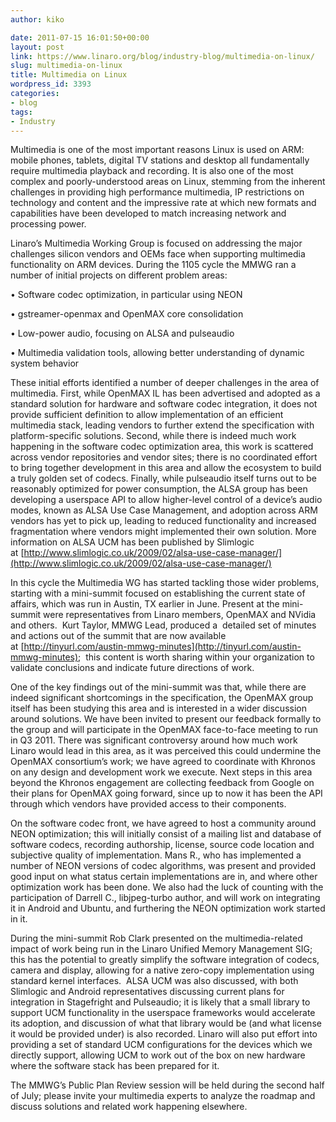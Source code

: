 ```yaml
---
author: kiko

date: 2011-07-15 16:01:50+00:00
layout: post
link: https://www.linaro.org/blog/industry-blog/multimedia-on-linux/
slug: multimedia-on-linux
title: Multimedia on Linux
wordpress_id: 3393
categories:
- blog
tags:
- Industry
---
```


Multimedia is one of the most important reasons Linux is used on ARM: mobile phones, tablets, digital TV stations and desktop all fundamentally require multimedia playback and recording. It is also one of the most complex and poorly-understood areas on Linux, stemming from the inherent challenges in providing high performance multimedia, IP restrictions on technology and content and the impressive rate at which new formats and capabilities have been developed to match increasing network and processing power.

Linaro’s Multimedia Working Group is focused on addressing the major challenges silicon vendors and OEMs face when supporting multimedia functionality on ARM devices. During the 1105 cycle the MMWG ran a number of initial projects on different problem areas:

• Software codec optimization, in particular using NEON

• gstreamer-openmax and OpenMAX core consolidation

• Low-power audio, focusing on ALSA and pulseaudio

• Multimedia validation tools, allowing better understanding of dynamic system behavior

These initial efforts identified a number of deeper challenges in the area of multimedia. First, while OpenMAX IL has been advertised and adopted as a standard solution for hardware and software codec integration, it does not provide sufficient definition to allow implementation of an efficient multimedia stack, leading vendors to further extend the specification with platform-specific solutions. Second, while there is indeed much work
happening in the software codec optimization area, this work is scattered across vendor repositories and vendor sites; there is no coordinated effort to bring together development in this area and allow the ecosystem to build a truly golden set of codecs. Finally, while pulseaudio itself turns out to be reasonably optimized for power consumption, the ALSA group has been developing a userspace API to allow higher-level control of a device’s audio modes, known as ALSA Use Case Management, and adoption across ARM vendors has yet to pick up, leading to reduced functionality and increased fragmentation where vendors might implemented their own solution. More information on ALSA UCM has been published by Slimlogic at [http://www.slimlogic.co.uk/2009/02/alsa-use-case-manager/](http://www.slimlogic.co.uk/2009/02/alsa-use-case-manager/)

In this cycle the Multimedia WG has started tackling those wider problems, starting with a mini-summit focused on establishing the current state of affairs, which was run in Austin, TX earlier in June. Present at the mini-summit were representatives from Linaro members, OpenMAX and NVidia and others.  Kurt Taylor, MMWG Lead, produced a  detailed set of minutes and actions out of the summit that are now available at [http://tinyurl.com/austin-mmwg-minutes](http://tinyurl.com/austin-mmwg-minutes);  this content is worth sharing within your organization to validate conclusions and indicate future directions of work.

One of the key findings out of the mini-summit was that, while there are indeed significant shortcomings in the specification, the OpenMAX group itself has been studying this area and is interested in a wider discussion around solutions. We have been invited to present our feedback formally to the group and will participate in the OpenMAX face-to-face meeting to run in Q3 2011. There was significant controversy around how much work Linaro would lead in this area, as it was perceived this could undermine the OpenMAX consortium’s work; we have agreed to coordinate with Khronos on any design and development work we execute. Next steps in this area beyond the Khronos engagement are collecting feedback from Google on their plans for OpenMAX going forward, since up to now it has been the API through which vendors have provided access to their components.

On the software codec front, we have agreed to host a community around NEON optimization; this will initially consist of a mailing list and database of software codecs, recording authorship, license, source code location and subjective quality of implementation. Mans R., who has implemented a number of NEON versions of codec algorithms, was present and provided good input on what status certain implementations are in, and where other optimization work has been done. We also had the luck of counting with the participation of Darrell C., libjpeg-turbo author, and will work on integrating it in Android and Ubuntu, and furthering the NEON optimization work started in it.

During the mini-summit Rob Clark presented on the multimedia-related impact of work being run in the Linaro Unified Memory Management SIG; this has the potential to greatly simplify the software integration of codecs, camera and display, allowing for a native zero-copy implementation using standard kernel interfaces.  ALSA UCM was also discussed, with both Slimlogic and Android representatives discussing current plans for integration in Stagefright and Pulseaudio; it is likely that a small library to support UCM functionality in the userspace frameworks would accelerate its adoption, and discussion of what that library would be (and what license it would be provided under) is also recorded. Linaro will also put effort into providing a set of standard UCM configurations for the devices which we directly support, allowing UCM to work out of the box on new hardware where the software stack has been prepared for it.

The MMWG’s Public Plan Review session will be held during the second half of July; please invite your multimedia experts to analyze the roadmap and discuss solutions and related work happening elsewhere.
